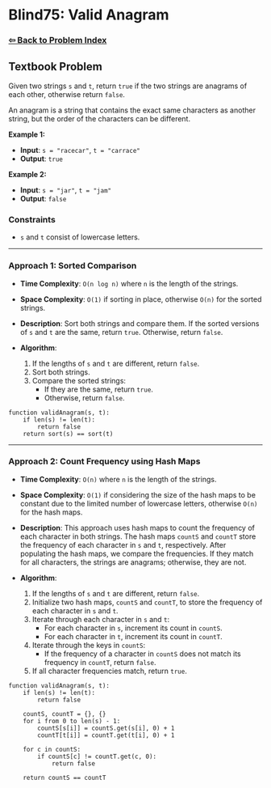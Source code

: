 # Blind75: Valid Anagram

### [⇦ Back to Problem Index](../../index.md)

## Textbook Problem

Given two strings `s` and `t`, return `true` if the two strings are anagrams of each other, otherwise return `false`.

An anagram is a string that contains the exact same characters as another string, but the order of the characters can be different.

**Example 1:**

-   **Input**: `s = "racecar"`, `t = "carrace"`
-   **Output**: `true`

**Example 2:**

-   **Input**: `s = "jar"`, `t = "jam"`
-   **Output**: `false`

### Constraints

-   `s` and `t` consist of lowercase letters.

---

### Approach 1: Sorted Comparison

-   **Time Complexity**: `O(n log n)` where `n` is the length of the strings.
-   **Space Complexity**: `O(1)` if sorting in place, otherwise `O(n)` for the sorted strings.
-   **Description**: Sort both strings and compare them. If the sorted versions of `s` and `t` are the same, return `true`. Otherwise, return `false`.
-   **Algorithm**:

    1. If the lengths of `s` and `t` are different, return `false`.
    2. Sort both strings.
    3. Compare the sorted strings:
        - If they are the same, return `true`.
        - Otherwise, return `false`.

```pseudo
function validAnagram(s, t):
    if len(s) != len(t):
        return false
    return sort(s) == sort(t)
```

---

### Approach 2: Count Frequency using Hash Maps

-   **Time Complexity**: `O(n)` where `n` is the length of the strings.
-   **Space Complexity**: `O(1)` if considering the size of the hash maps to be constant due to the limited number of lowercase letters, otherwise `O(n)` for the hash maps.
-   **Description**: This approach uses hash maps to count the frequency of each character in both strings. The hash maps `countS` and `countT` store the frequency of each character in `s` and `t`, respectively. After populating the hash maps, we compare the frequencies. If they match for all characters, the strings are anagrams; otherwise, they are not.
-   **Algorithm**:

    1. If the lengths of `s` and `t` are different, return `false`.
    2. Initialize two hash maps, `countS` and `countT`, to store the frequency of each character in `s` and `t`.
    3. Iterate through each character in `s` and `t`:
        - For each character in `s`, increment its count in `countS`.
        - For each character in `t`, increment its count in `countT`.
    4. Iterate through the keys in `countS`:
        - If the frequency of a character in `countS` does not match its frequency in `countT`, return `false`.
    5. If all character frequencies match, return `true`.

```pseudo
function validAnagram(s, t):
    if len(s) != len(t):
        return false

    countS, countT = {}, {}
    for i from 0 to len(s) - 1:
        countS[s[i]] = countS.get(s[i], 0) + 1
        countT[t[i]] = countT.get(t[i], 0) + 1

    for c in countS:
        if countS[c] != countT.get(c, 0):
            return false

    return countS == countT
```
